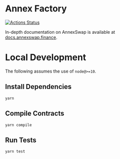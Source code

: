 # Annex Factory

[![Actions Status](https://github.com/annexswap/annex-swap-core/workflows/CI/badge.svg)](https://github.com/annexswap/annex-swap-core/actions)

In-depth documentation on AnnexSwap is available at [docs.annexswap.finance](https://docs.annexswap.finance/).

# Local Development

The following assumes the use of `node@>=10`.

## Install Dependencies

`yarn`

## Compile Contracts

`yarn compile`

## Run Tests

`yarn test`
